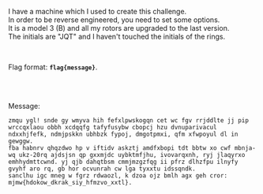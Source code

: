 I have a machine which I used to create this challenge. <br>
In order to be reverse engineered, you need to set some options. <br>
It is a model 3 (B) and all my rotors are upgraded to the last version. <br>
The initials are "JQT" and I haven't touched the initials of the rings. <br>

<br>

Flag format: **`flag{message}`**.

<br><br>

Message:
```plain
zmqu ygl! snde gy wmyva hih fefxlpwskogqn cet wc fgv rrjddlte jj pip wrccqxlaou obbh xcdqqfg tafyfusybw cbopcj hzu dvnuparivacul ndxxhjfefk, ndmjpskkn ubhbzk fypoj, dmgotpmxi, qfm xfwpoyul dl in gewggw.
fba habnrv qhqzdwo hp v iftidv askztj amdfxbopi tdt bbtw xo cwf mbnja- wq ukz-20rq ajdsjsn qp gxxmjdc uybktmfjhu, ivovarqxnh, ryj jlaqyrxo emhhydmttcwnd. yj qjb dahqtbsm cmmjmzgzfqg ii pfrz dlhzfpu ilnyfy gvyhf aro rq, gb hor ocvunrah cw lga tyxxtu idssqndk.
sanclhu igc mneg w fgrz rdwaozl, k dzoa ojz bmlh agx geh cror: mjmw{hdokow_dkrak_siy_hfmzvo_xxtl}.
```
